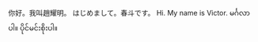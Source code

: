 你好。我叫趙耀明。
はじめまして。春斗です。
Hi. My name is Victor.
မင်္ဂလာပါ။ ပိုင်မင်းစိုးပါ။
<!---
PaingMinSoe/PaingMinSoe is a ✨ special ✨ repository because its `README.md` (this file) appears on your GitHub profile.
You can click the Preview link to take a look at your changes.
--->

